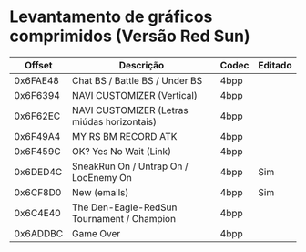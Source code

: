 # Levantamento de gráficos comprimidos (Versão Red Sun)

| Offset   | Descrição                                   | Codec | Editado |
|----------|---------------------------------------------|-------|---------|
| 0x6FAE48 | Chat BS / Battle BS / Under BS              | 4bpp  |         |
| 0x6F6394 | NAVI CUSTOMIZER (Vertical)                  | 4bpp  |         |
| 0x6F62EC | NAVI CUSTOMIZER (Letras miúdas horizontais) | 4bpp  |         |
| 0x6F49A4 | MY RS BM RECORD ATK                         | 4bpp  |         |
| 0x6F459C | OK? Yes No Wait (Link)                      | 4bpp  |         |
| 0x6DED4C | SneakRun On / Untrap On / LocEnemy On       | 4bpp  | Sim     |
| 0x6CF8D0 | New (emails)                                | 4bpp  | Sim     |
| 0x6C4E40 | The Den-Eagle-RedSun Tournament / Champion  | 4bpp  |         |
| 0x6ADDBC | Game Over                                   | 4bpp  |         |
